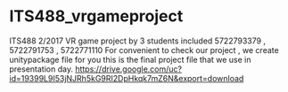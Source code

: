 # ITS488_vrgameproject
ITS488 2/2017 VR game project by 3 students included 5722793379 , 5722791753 , 5722771110
For convenient to check our project , we create unitypackage file for you
this is the final project file that we use in presentation day.
https://drive.google.com/uc?id=19399L9I53jNJRh5kG9RI2DpHkqk7mZ6N&export=download
